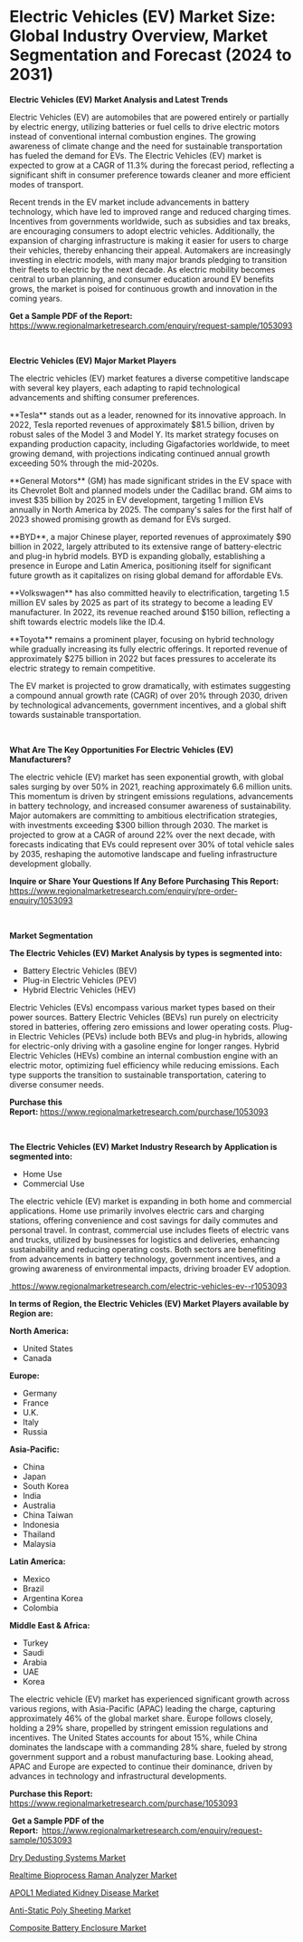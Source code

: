 <p><h1>Electric Vehicles (EV) Market Size: Global Industry Overview, Market Segmentation and Forecast (2024 to 2031)</h1></p><p><strong>Electric Vehicles (EV) Market Analysis and Latest Trends</strong></p>
<p><p>Electric Vehicles (EV) are automobiles that are powered entirely or partially by electric energy, utilizing batteries or fuel cells to drive electric motors instead of conventional internal combustion engines. The growing awareness of climate change and the need for sustainable transportation has fueled the demand for EVs. The Electric Vehicles (EV) market is expected to grow at a CAGR of 11.3% during the forecast period, reflecting a significant shift in consumer preference towards cleaner and more efficient modes of transport.</p><p>Recent trends in the EV market include advancements in battery technology, which have led to improved range and reduced charging times. Incentives from governments worldwide, such as subsidies and tax breaks, are encouraging consumers to adopt electric vehicles. Additionally, the expansion of charging infrastructure is making it easier for users to charge their vehicles, thereby enhancing their appeal. Automakers are increasingly investing in electric models, with many major brands pledging to transition their fleets to electric by the next decade. As electric mobility becomes central to urban planning, and consumer education around EV benefits grows, the market is poised for continuous growth and innovation in the coming years.</p></p>
<p><strong>Get a Sample PDF of the Report:&nbsp;</strong> <a href="https://www.regionalmarketresearch.com/enquiry/request-sample/1053093">https://www.regionalmarketresearch.com/enquiry/request-sample/1053093</a></p>
<p>&nbsp;</p>
<p><strong>Electric Vehicles (EV) Major Market Players</strong></p>
<p><p>The electric vehicles (EV) market features a diverse competitive landscape with several key players, each adapting to rapid technological advancements and shifting consumer preferences. </p><p>**Tesla** stands out as a leader, renowned for its innovative approach. In 2022, Tesla reported revenues of approximately $81.5 billion, driven by robust sales of the Model 3 and Model Y. Its market strategy focuses on expanding production capacity, including Gigafactories worldwide, to meet growing demand, with projections indicating continued annual growth exceeding 50% through the mid-2020s.</p><p>**General Motors** (GM) has made significant strides in the EV space with its Chevrolet Bolt and planned models under the Cadillac brand. GM aims to invest $35 billion by 2025 in EV development, targeting 1 million EVs annually in North America by 2025. The company's sales for the first half of 2023 showed promising growth as demand for EVs surged.</p><p>**BYD**, a major Chinese player, reported revenues of approximately $90 billion in 2022, largely attributed to its extensive range of battery-electric and plug-in hybrid models. BYD is expanding globally, establishing a presence in Europe and Latin America, positioning itself for significant future growth as it capitalizes on rising global demand for affordable EVs.</p><p>**Volkswagen** has also committed heavily to electrification, targeting 1.5 million EV sales by 2025 as part of its strategy to become a leading EV manufacturer. In 2022, its revenue reached around $150 billion, reflecting a shift towards electric models like the ID.4.</p><p>**Toyota** remains a prominent player, focusing on hybrid technology while gradually increasing its fully electric offerings. It reported revenue of approximately $275 billion in 2022 but faces pressures to accelerate its electric strategy to remain competitive.</p><p>The EV market is projected to grow dramatically, with estimates suggesting a compound annual growth rate (CAGR) of over 20% through 2030, driven by technological advancements, government incentives, and a global shift towards sustainable transportation.</p></p>
<p>&nbsp;</p>
<p><strong>What Are The Key Opportunities For Electric Vehicles (EV) Manufacturers?</strong></p>
<p><p>The electric vehicle (EV) market has seen exponential growth, with global sales surging by over 50% in 2021, reaching approximately 6.6 million units. This momentum is driven by stringent emissions regulations, advancements in battery technology, and increased consumer awareness of sustainability. Major automakers are committing to ambitious electrification strategies, with investments exceeding $300 billion through 2030. The market is projected to grow at a CAGR of around 22% over the next decade, with forecasts indicating that EVs could represent over 30% of total vehicle sales by 2035, reshaping the automotive landscape and fueling infrastructure development globally.</p></p>
<p><strong>Inquire or Share Your Questions If Any Before Purchasing This Report:</strong> <a href="https://www.regionalmarketresearch.com/enquiry/pre-order-enquiry/1053093">https://www.regionalmarketresearch.com/enquiry/pre-order-enquiry/1053093</a></p>
<p>&nbsp;</p>
<p><strong>Market Segmentation</strong></p>
<p><strong>The Electric Vehicles (EV) Market Analysis by types is segmented into:</strong></p>
<p><ul><li>Battery Electric Vehicles (BEV)</li><li>Plug-in Electric Vehicles (PEV)</li><li>Hybrid Electric Vehicles (HEV)</li></ul></p>
<p><p>Electric Vehicles (EVs) encompass various market types based on their power sources. Battery Electric Vehicles (BEVs) run purely on electricity stored in batteries, offering zero emissions and lower operating costs. Plug-in Electric Vehicles (PEVs) include both BEVs and plug-in hybrids, allowing for electric-only driving with a gasoline engine for longer ranges. Hybrid Electric Vehicles (HEVs) combine an internal combustion engine with an electric motor, optimizing fuel efficiency while reducing emissions. Each type supports the transition to sustainable transportation, catering to diverse consumer needs.</p></p>
<p><strong>Purchase this Report:&nbsp;</strong><a href="https://www.regionalmarketresearch.com/purchase/1053093">https://www.regionalmarketresearch.com/purchase/1053093</a></p>
<p>&nbsp;</p>
<p><strong>The Electric Vehicles (EV) Market Industry Research by Application is segmented into:</strong></p>
<p><ul><li>Home Use</li><li>Commercial Use</li></ul></p>
<p><p>The electric vehicle (EV) market is expanding in both home and commercial applications. Home use primarily involves electric cars and charging stations, offering convenience and cost savings for daily commutes and personal travel. In contrast, commercial use includes fleets of electric vans and trucks, utilized by businesses for logistics and deliveries, enhancing sustainability and reducing operating costs. Both sectors are benefiting from advancements in battery technology, government incentives, and a growing awareness of environmental impacts, driving broader EV adoption.</p></p>
<p><a href="https://www.regionalmarketresearch.com/electric-vehicles-ev--r1053093">&nbsp;https://www.regionalmarketresearch.com/electric-vehicles-ev--r1053093</a></p>
<p><strong>In terms of Region, the Electric Vehicles (EV) Market Players available by Region are:</strong></p>
<p>
    <p> <strong> North America: </strong>
        <ul>
            <li>United States</li>
            <li>Canada</li>
        </ul>
        </p> 
    <p> <strong> Europe: </strong>
        <ul>
            <li>Germany</li>
            <li>France</li>
            <li>U.K.</li>
            <li>Italy</li>
            <li>Russia</li>
        </ul>
        </p> 
    <p> <strong> Asia-Pacific: </strong>
        <ul>
            <li>China</li>
            <li>Japan</li>
            <li>South Korea</li>
            <li>India</li>
            <li>Australia</li>
            <li>China Taiwan</li>
            <li>Indonesia</li>
            <li>Thailand</li>
            <li>Malaysia</li>
        </ul>
        </p> 
    <p> <strong> Latin America: </strong>
        <ul>
            <li>Mexico</li>
            <li>Brazil</li>
            <li>Argentina Korea</li>
            <li>Colombia</li>
        </ul>
        </p> 
    <p> <strong> Middle East & Africa: </strong>
        <ul>
            <li>Turkey</li>
            <li>Saudi</li>
            <li>Arabia</li>
            <li>UAE</li>
            <li>Korea</li>
        </ul>
    </p>
    </p>
<p><p>The electric vehicle (EV) market has experienced significant growth across various regions, with Asia-Pacific (APAC) leading the charge, capturing approximately 46% of the global market share. Europe follows closely, holding a 29% share, propelled by stringent emission regulations and incentives. The United States accounts for about 15%, while China dominates the landscape with a commanding 28% share, fueled by strong government support and a robust manufacturing base. Looking ahead, APAC and Europe are expected to continue their dominance, driven by advances in technology and infrastructural developments.</p></p>
<p><strong>Purchase this Report: </strong><a href="https://www.regionalmarketresearch.com/purchase/1053093">https://www.regionalmarketresearch.com/purchase/1053093</a></p>
<p>&nbsp;<strong>Get a Sample PDF of the Report:&nbsp;&nbsp;</strong><a href="https://www.regionalmarketresearch.com/enquiry/request-sample/1053093">https://www.regionalmarketresearch.com/enquiry/request-sample/1053093</a></p>
<p><strong></strong></p>
<p><p><a href="https://medium.com/@terina.1/global-dry-dedusting-systems-market-size-share-analysis-by-product-type-by-application-by-e688c67cb8d6?postPublishedType=repub">Dry Dedusting Systems Market</a></p><p><a href="https://issuu.com/reportprime-2/docs/realtime-bioprocess-raman-analyzer-_34b1f3c8bdeac2">Realtime Bioprocess Raman Analyzer Market</a></p><p><a href="https://issuu.com/reportprime-2/docs/apol1-mediated-kidney-disease-marke_1cba104dff3552">APOL1 Mediated Kidney Disease Market</a></p><p><a href="https://medium.com/@terina.1/global-anti-static-poly-sheeting-market-trends-analysis-and-future-growth-prospects-2024-2031-2b990c5e2051?postPublishedType=repub">Anti-Static Poly Sheeting Market</a></p><p><a href="https://www.linkedin.com/pulse/composite-battery-enclosure-market-outlook-complete-industry-bynce?trackingId=dLbdG6X4SMOy12vEQXggPw%3D%3D">Composite Battery Enclosure Market</a></p></p>